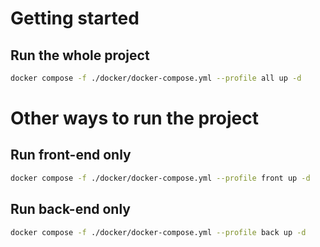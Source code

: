 # Getting started

## Run the whole project
```bash
docker compose -f ./docker/docker-compose.yml --profile all up -d
```

# Other ways to run the project

## Run front-end only
```bash
docker compose -f ./docker/docker-compose.yml --profile front up -d
```

## Run back-end only
```bash
docker compose -f ./docker/docker-compose.yml --profile back up -d
```
